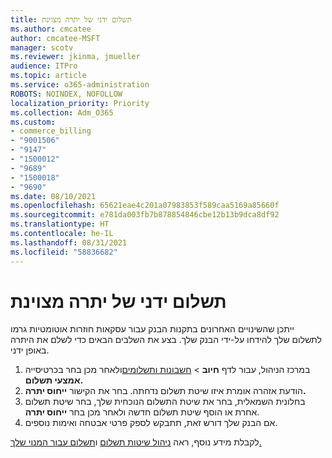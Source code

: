 ```yaml
---
title: תשלום ידני של יתרה מצוינת
ms.author: cmcatee
author: cmcatee-MSFT
manager: scotv
ms.reviewer: jkinma, jmueller
audience: ITPro
ms.topic: article
ms.service: o365-administration
ROBOTS: NOINDEX, NOFOLLOW
localization_priority: Priority
ms.collection: Adm_O365
ms.custom:
- commerce_billing
- "9001506"
- "9147"
- "1500012"
- "9689"
- "1500018"
- "9690"
ms.date: 08/10/2021
ms.openlocfilehash: 65621eae4c201a07983853f589caa5169a85660f
ms.sourcegitcommit: e781da003fb7b878854846cbe12b13b9dca8df92
ms.translationtype: HT
ms.contentlocale: he-IL
ms.lasthandoff: 08/31/2021
ms.locfileid: "58836682"
---
```

# <a name="manually-pay-an-outstanding-balance"></a>תשלום ידני של יתרה מצוינת

ייתכן שהשינויים האחרונים בתקנות הבנק עבור עסקאות חוזרות אוטומטיות גרמו לתשלום שלך להידחו על-ידי הבנק שלך. בצע את השלבים הבאים כדי לשלם את היתרה באופן ידני.

1. במרכז הניהול, עבור לדף **חיוב** > [חשבונות ותשלומים](https://go.microsoft.com/fwlink/p/?linkid=2018806)ולאחר מכן בחר בכרטיסייה **אמצעי תשלום.**
2. הודעת אזהרה אומרת איזו שיטת תשלום נדחתה. בחר את הקישור **ייחוס יתרה.**
3. בחלונית השמאלית, בחר את שיטת התשלום הנוכחית שלך, בחר שיטת תשלום אחרת או הוסף שיטת תשלום חדשה ולאחר מכן בחר **ייחוס יתרה**.
4. אם הבנק שלך דורש זאת, תתבקש לספק פרטי אבטחה ואימות נוספים.

לקבלת מידע נוסף, ראה [ניהול שיטות תשלום](https://docs.microsoft.com/microsoft-365/commerce/billing-and-payments/manage-payment-methods) ו[תשלום עבור המנוי שלך.](https://docs.microsoft.com/microsoft-365/commerce/billing-and-payments/pay-for-your-subscription)
